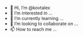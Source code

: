 - 👋 Hi, I’m @kovtalex
- 👀 I’m interested in ...
- 🌱 I’m currently learning ...
- 💞️ I’m looking to collaborate on ...
- 📫 How to reach me ...

<!---
kovtalex/kovtalex is a ✨ special ✨ repository because its `README.md` (this file) appears on your GitHub profile.
You can click the Preview link to take a look at your changes.
--->
